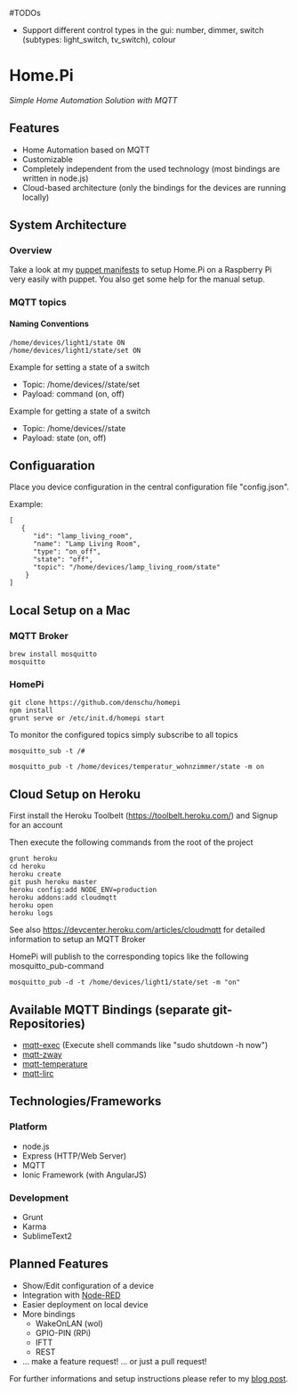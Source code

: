 #TODOs

* Support different control types in the gui: number, dimmer, switch (subtypes: light_switch, tv_switch), colour


# Home.Pi 

*Simple Home Automation Solution with MQTT*

## Features

* Home Automation based on MQTT
* Customizable
* Completely independent from the used technology (most bindings are written in node.js)
* Cloud-based architecture (only the bindings for the devices are running locally)


## System Architecture

### Overview

Take a look at my [puppet manifests](https://github.com/denschu/homepi-puppet) to setup Home.Pi on a Raspberry Pi very easily with puppet. You also get some help for the manual setup.

### MQTT topics 

#### Naming Conventions

	/home/devices/light1/state ON
	/home/devices/light1/state/set ON

Example for setting a state of a switch 

* Topic: /home/devices/<deviceName>/state/set
* Payload: command (on, off)

Example for getting a state of a switch 

* Topic: /home/devices/<deviceName>/state 
* Payload: state (on, off)


## Configuaration

Place you device configuration in the central configuration file "config.json".

Example:

	[
	   {
	      "id": "lamp_living_room",
	      "name": "Lamp Living Room",
	      "type": "on_off",
	      "state": "off",
	      "topic": "/home/devices/lamp_living_room/state"
	    }
	]

## Local Setup on a Mac

### MQTT Broker

	brew install mosquitto
	mosquitto


### HomePi

	git clone https://github.com/denschu/homepi
	npm install
	grunt serve or /etc/init.d/homepi start 

To monitor the configured topics simply subscribe to all topics

	mosquitto_sub -t /#

	mosquitto_pub -t /home/devices/temperatur_wohnzimmer/state -m on
	

## Cloud Setup on Heroku

First install the Heroku Toolbelt (https://toolbelt.heroku.com/) and Signup for an account

Then execute the following commands from the root of the project

	grunt heroku
	cd heroku
	heroku create
	git push heroku master
	heroku config:add NODE_ENV=production
	heroku addons:add cloudmqtt
	heroku open
	heroku logs

See also https://devcenter.heroku.com/articles/cloudmqtt for detailed information to setup an MQTT Broker

HomePi will publish to the corresponding topics like the following mosquitto_pub-command

	mosquitto_pub -d -t /home/devices/light1/state/set -m "on"

## Available MQTT Bindings (separate git-Repositories)

* [mqtt-exec](https://github.com/denschu/mqtt-exec) (Execute shell commands like "sudo shutdown -h now")
* [mqtt-zway](https://github.com/denschu/mqtt-zway)
* [mqtt-temperature](https://github.com/denschu/mqtt-temperature)
* [mqtt-lirc](https://github.com/denschu/mqtt-lirc)


## Technologies/Frameworks

### Platform
* node.js
* Express (HTTP/Web Server)
* MQTT
* Ionic Framework (with AngularJS)

### Development
* Grunt
* Karma
* SublimeText2

## Planned Features

* Show/Edit configuration of a device
* Integration with [Node-RED](http://nodered.org/)
* Easier deployment on local device
* More bindings
	* WakeOnLAN (wol) 
	* GPIO-PIN (RPi) 
	* IFTT 
	* REST
* ... make a feature request! ... or just a pull request!

For further informations and setup instructions please refer to my [blog post](http://blog.codecentric.de/en/2013/03/home-automation-with-angularjs-and-node-js-on-a-raspberry-pi).